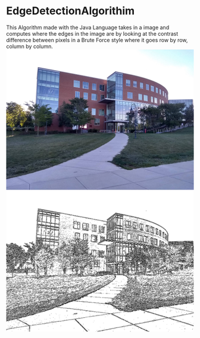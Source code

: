 # EdgeDetectionAlgorithim
This Algorithm made with the Java Language takes in a image and computes where the edges in the image are by looking at the contrast difference between pixels in a Brute Force style where it goes row by row, column by column.
![Original Image](3.jpg)
![Image with Edges](3.png)
